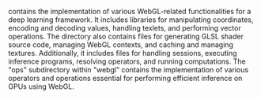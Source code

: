 contains the implementation of various WebGL-related functionalities for a deep learning framework. It includes libraries for manipulating coordinates, encoding and decoding values, handling texlets, and performing vector operations. The directory also contains files for generating GLSL shader source code, managing WebGL contexts, and caching and managing textures. Additionally, it includes files for handling sessions, executing inference programs, resolving operators, and running computations. The "ops" subdirectory within "webgl" contains the implementation of various operators and operations essential for performing efficient inference on GPUs using WebGL.